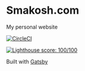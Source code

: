 # Smakosh.com

My personal website

[![CircleCI](https://circleci.com/gh/smakosh/smakosh.com/tree/master.svg?style=svg)](https://circleci.com/gh/smakosh/smakosh.com/tree/master)

[![Lighthouse score: 100/100](https://lighthouse-badge.appspot.com/?score=100)](https://github.com/ebidel/lighthouse-badge)

Built with [Gatsby](https://www.gatsbyjs.org/)
